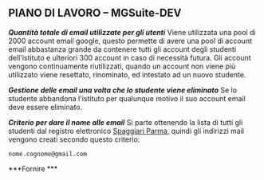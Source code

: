 ## **PIANO DI LAVORO – MGSuite-DEV**

***Quantità totale di email utilizzate per gli utenti***
Viene utilizzata una pool di 2000 account email google, questo permette di avere una pool di account email abbastanza grande da contenere tutti gli account degli studenti dell'istituto e ulteriori 300 account in caso di necessità futura.
Gli account vengono continuamente riutilizzati, quando un account non viene più utilizzato viene resettato, rinominato, ed intestato ad un nuovo studente.

***Gestione delle email una volta che lo studente viene eliminato***
Se lo studente abbandona l'istituto per qualunque motivo il suo account email deve essere eliminato.

***Criterio per dare il nome alle email***
Si parte ottenendo la lista di tutti gli studenti dal registro elettronico [Spaggiari Parma](https://web.spaggiari.eu/), quindi gli indirizzi mail vengono creati secondo questo criterio:

    nome.cognome@gmail.com

***Fornire ***
<!--stackedit_data:
eyJoaXN0b3J5IjpbNzQyNTc3NjY3LDIwNzg1Mzg3MDAsLTgxNz
gzNTYxNSw1MDQxOTQ5OTJdfQ==
-->